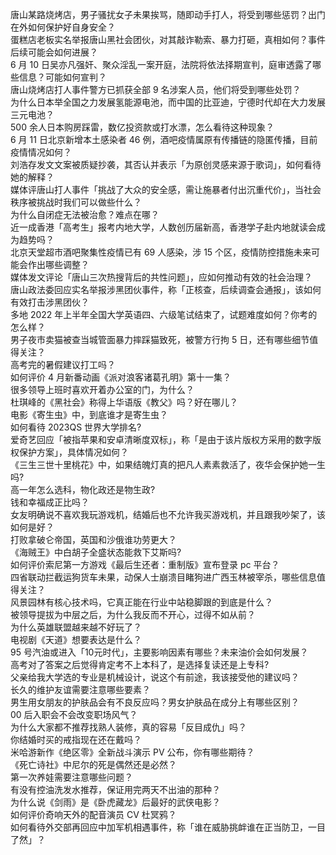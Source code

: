 唐山某路烧烤店，男子骚扰女子未果挨骂，随即动手打人，将受到哪些惩罚？出门在外如何保护好自身安全？  
蛋糕店老板实名举报唐山黑社会团伙，对其敲诈勒索、暴力打砸，真相如何？事件后续可能会如何进展？  
6 月 10 日吴亦凡强奸、聚众淫乱一案开庭，法院将依法择期宣判，庭审透露了哪些信息？可能如何宣判？  
唐山烧烤店打人事件警方已抓获全部 9 名涉案人员，他们将受到哪些处罚？  
为什么日本举全国之力发展氢能源电池，而中国的比亚迪，宁德时代却在大力发展三元电池？  
500 余人日本购房踩雷，数亿投资款或打水漂，怎么看待这种现象？  
6 月 11 日北京新增本土感染者 46 例，酒吧疫情属原有传播链的隐匿传播，目前疫情情况如何？  
刘浩存发文文案被质疑抄袭，其否认并表示「为原创灵感来源于歌词」，如何看待她的解释？  
媒体评唐山打人事件「挑战了大众的安全感，需让施暴者付出沉重代价」，当社会秩序被挑战时我们可以做些什么？  
为什么自闭症无法被治愈？难点在哪？  
近一成香港「高考生」报考内地大学，人数创历届新高，香港学子赴内地就读会成为趋势吗？  
北京天堂超市酒吧聚集性疫情已有 69 人感染，涉 15 个区，疫情防控措施未来可能会作出哪些调整？  
媒体发文评论「唐山三次热搜背后的共性问题」，应如何推动有效的社会治理？  
唐山政法委回应实名举报涉黑团伙事件，称「正核查，后续调查会通报」，该如何有效打击涉黑团伙？  
多地 2022 年上半年全国大学英语四、六级笔试结束了，试题难度如何？你考的怎么样？  
男子夜市卖猫被查当城管面暴力摔踩猫致死，被警方行拘 5 日，还有哪些细节值得关注？  
高考完的暑假建议打工吗？  
如何评价 4 月新番动画《派对浪客诸葛孔明》第十一集？  
很多领导上班时喜欢开着办公室的门，为什么？  
杜琪峰的《黑社会》称得上华语版《教父》吗？好在哪儿？  
电影《寄生虫》中，到底谁才是寄生虫？  
如何看待 2023QS 世界大学排名?  
爱奇艺回应「被指苹果和安卓清晰度双标」，称「是由于该片版权方采用的数字版权保护方案」，具体情况如何？  
《三生三世十里桃花》中，如果结魄灯真的把凡人素素救活了，夜华会保护她一生吗?  
高一年怎么选科，物化政还是物生政?  
钱和幸福成正比吗？  
女友明确说不喜欢我玩游戏机，结婚后也不允许我买游戏机，并且跟我吵架了，该如何是好？  
打败拿破仑帝国，英国和沙俄谁功劳更大？  
《海贼王》中白胡子全盛状态能救下艾斯吗?  
如何评价索尼第一方游戏《最后生还者：重制版》宣布登录 pc 平台？  
四省联动拦截运狗货车未果，动保人士崩溃目睹狗进广西玉林被宰杀，哪些信息值得关注？  
风景园林有核心技术吗，它真正能在行业中站稳脚跟的到底是什么？  
被领导提拔为中层之后，为什么我反而不开心，过得不如从前？  
为什么英雄联盟越来越不好玩了？  
电视剧《天道》想要表达是什么？  
95 号汽油或进入「10元时代」，主要影响因素有哪些？未来油价会如何发展？  
高考对了答案之后觉得肯定考不上本科了，是选择复读还是上专科?  
父亲给我大学选的专业是机械设计，说这个有前途，我该接受他的建议吗？  
长久的维护友谊需要注意哪些要素？  
男生用女朋友的护肤品会有不良反应吗？男女护肤品在成分上有哪些区别？  
00 后入职会不会改变职场风气？  
为什么大家都不推荐找熟人装修，真的容易「反目成仇」吗？  
你结婚时买的戒指现在还在戴吗？  
米哈游新作《绝区零》全新战斗演示 PV 公布，你有哪些期待？  
《死亡诗社》中尼尔的死是偶然还是必然？  
第一次养娃需要注意哪些问题？  
有没有控油洗发水推荐，保证用完两天不出油的那种？  
为什么说《剑雨》是《卧虎藏龙》后最好的武侠电影？  
如何评价奇响天外的配音演员 CV 杜冥鸦？  
如何看待外交部再回应中加军机相遇事件，称「谁在威胁挑衅谁在正当防卫，一目了然」？  
